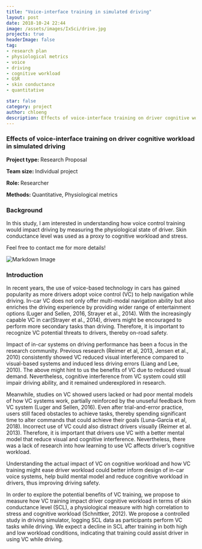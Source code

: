 ```yaml
---
title: "Voice-interface training in simulated driving"
layout: post
date: 2018-10-24 22:44
image: /assets/images/IxSci/drive.jpg
projects: true
headerImage: false
tag:
- research plan
- physiological metrics
- voice
- driving
- cognitive workload
- GSR
- skin conductance
- quantitative

star: false
category: project
author: chloeng
description: Effects of voice-interface training on driver cognitive workload in simulated driving
---
```


### Effects of voice-interface training on driver cognitive workload in simulated driving
<b>Project type: </b> Research Proposal

<b>Team size: </b> Individual project

<b>Role: </b> Researcher

<b>Methods: </b> Quantitative, Physiological metrics

### Background
In this study, I am interested in understanding how voice control training would impact driving by measuring the physiological state of driver. Skin conductance level was used as a proxy to cognitive workload and stress.

Feel free to contact me for more details!

![Markdown Image][1]
### Introduction
In recent years, the use of voice-based technology in cars has gained popularity as more drivers adopt voice control (VC) to help navigation while driving. In-car VC does not only offer multi-modal navigation ability but also enriches the driving experience by providing wider range of entertainment options (Luger and Sellen, 2016, Strayer et al., 2014). With the increasingly capable VC in car(Strayer et al., 2014), drivers might be encouraged to perform more secondary tasks than driving. Therefore, it is important to recognize VC potential threats to drivers, thereby on-road safety.

Impact of in-car systems on driving performance has been a focus in the research community. Previous research (Reimer et al, 2013, Jensen et al., 2010) consistently showed VC reduced visual interference compared to visual-based systems and induced less driving errors (Liang and Lee, 2010). The above might hint to us the benefits of VC due to reduced visual demand. Nevertheless, cognitive interference from VC system could still impair driving ability, and it remained underexplored in research.

Meanwhile, studies on VC showed users lacked or had poor mental models of how VC systems work, partially reinforced by the unuseful feedback from VC system (Luger and Sellen, 2016). Even after trial-and-error practice, users still faced obstacles to achieve tasks, thereby spending significant time to alter commands that could achieve their goals (Luna-Garcia et al, 2018). Incorrect use of VC could also distract drivers visually (Reimer et al. 2013). Therefore, it is important that drivers use VC with a better mental model that reduce visual and cognitive interference. Nevertheless, there was a lack of research into how learning to use VC affects driver’s cognitive workload.

Understanding the actual impact of VC on cognitive workload and how VC training might ease driver workload could better inform design of in-car voice systems, help build mental model and reduce cognitive workload in drivers, thus improving driving safety.

In order to explore the potential benefits of VC training, we propose to measure how VC training impact driver cognitive workload in terms of skin conductance level (SCL), a physiological measure with high correlation to stress and cognitive workload (Schnittker, 2012). We propose a controlled study in driving simulator, logging SCL data as participants perform VC tasks while driving. We expect a decline in SCL after training in both high and low workload conditions, indicating that training could assist driver in using VC while driving.

[1]: https://chloenhy.github.io/assets/images/IxSci/drive.jpg
